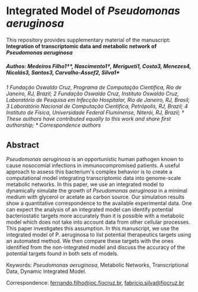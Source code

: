 # Integrated Model of *Pseudomonas aeruginosa*

This repository provides supplementary material of the manuscript: **Integration of transcriptomic data and metabolic network of *Pseudomonas aeruginosa*** 
##### Authos: Medeiros Filho1†\*, Nascimento1†, Merigueti1, Costa3, Menezes4, Nicolás3, Santos3, Carvalho-Assef2, Silva1\*

######  1 Fundação Oswaldo Cruz, Programa de Computação Científica, Rio de Janeiro, RJ, Brazil; 2 Fundação Oswaldo Cruz, Instituto Oswaldo Cruz, Laboratório de Pesquisa em Infecção Hospitalar, Rio de Janeiro, RJ, Brasil; 3 Laboratório Nacional de Computação Científica, Petrópolis, RJ, Brazil; 4 Instituto de Física, Universidade Federal Fluminense, Niterói, RJ, Brazil; † These authors have contributed equally to this work and share first authorship; \* Correspondence authors



## Abstract 


*Pseudomonas aeruginosa* is an opportunistic human pathogen known to cause nosocomial infections in immunocompromised patients. A useful approach to assess this bacterium's complex behavior is to create a computational model integrating transcriptomic data into genome-scale metabolic networks. In this paper, we use an integrated model to dynamically simulate the growth of *Pseudomonas aeruginosa* in a minimal medium with glycerol or acetate as carbon source. Our simulation results show a quantitative correspondence to the available experimental data. One can expect the analysis of an integrated model can identify potential bacteriostatic targets more accurately than it is possible with a metabolic model which does not take into account data from other cellular processes. This paper investigates this assumption. In this manuscript, we use the integrated model of P. aeruginosa to list potential therapeutics targets using an automated method. We then compare these targets with the ones identified from the non-integrated model and discuss the accuracy of the potential targets found in both sets of models.

Keywords: *Pseudomonas aeruginosa*, Metabolic  Networks, Transcriptional  Data, Dynamic Integrated Model.

Correspondence: fernando.filho@ioc.fiocruz.br, fabricio.silva@fiocruz.br 


